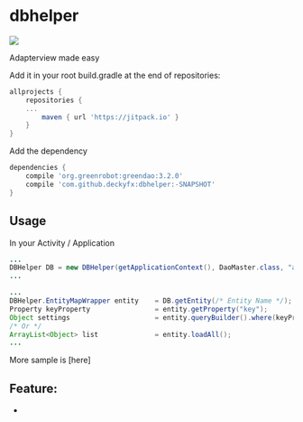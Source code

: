 # dbhelper
[![](https://jitpack.io/v/deckyfx/dbhelper.svg)](https://jitpack.io/#deckyfx/dbhelper)

Adapterview made easy

Add it in your root build.gradle at the end of repositories:

```gradle
allprojects {
	repositories {
	...
		maven { url 'https://jitpack.io' }
	}
}
```
Add the dependency

```gradle
dependencies {
	compile 'org.greenrobot:greendao:3.2.0'
	compile 'com.github.deckyfx:dbhelper:-SNAPSHOT'
}
```

## Usage
In your Activity / Application
```java
...
DBHelper DB = new DBHelper(getApplicationContext(), DaoMaster.class, "app.db");
...

```

```java
...
DBHelper.EntityMapWrapper entity    = DB.getEntity(/* Entity Name */);
Property keyProperty                = entity.getProperty("key");
Object settings                     = entity.queryBuilder().where(keyProperty.eq(key)).limit(1).list();
/* Or */
ArrayList<Object> list              = entity.loadAll();
...

```

More sample is [here]

## Feature:

 *
